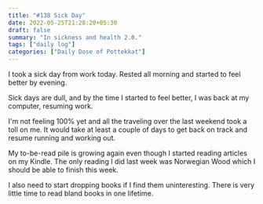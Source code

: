 ```yaml
---
title: "#138 Sick Day"
date: 2022-05-25T21:28:20+05:30
draft: false
summary: "In sickness and health 2.0."
tags: ["daily log"]
categories: ["Daily Dose of Pottekkat"]
---
```


I took a sick day from work today. Rested all morning and started to feel better by evening.

Sick days are dull, and by the time I started to feel better, I was back at my computer, resuming work.

I'm not feeling 100% yet and all the traveling over the last weekend took a toll on me. It would take at least a couple of days to get back on track and resume running and working out.

My to-be-read pile is growing again even though I started reading articles on my Kindle. The only reading I did last week was Norwegian Wood which I should be able to finish this week.

I also need to start dropping books if I find them uninteresting. There is very little time to read bland books in one lifetime.
